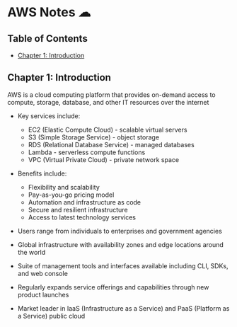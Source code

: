 # AWS Notes ☁

## Table of Contents

- [Chapter 1: Introduction](#chapter-1-introduction)

## Chapter 1: Introduction

 AWS is a cloud computing platform that provides on-demand access to compute, storage, database, and other IT resources over the internet

- Key services include:
  - EC2 (Elastic Compute Cloud) - scalable virtual servers
  - S3 (Simple Storage Service) - object storage
  - RDS (Relational Database Service) - managed databases
  - Lambda - serverless compute functions
  - VPC (Virtual Private Cloud) - private network space

- Benefits include: 
  - Flexibility and scalability
  - Pay-as-you-go pricing model 
  - Automation and infrastructure as code
  - Secure and resilient infrastructure
  - Access to latest technology services

- Users range from individuals to enterprises and government agencies

- Global infrastructure with availability zones and edge locations around the world 

- Suite of management tools and interfaces available including CLI, SDKs, and web console

- Regularly expands service offerings and capabilities through new product launches

- Market leader in IaaS (Infrastructure as a Service) and PaaS (Platform as a Service) public cloud

